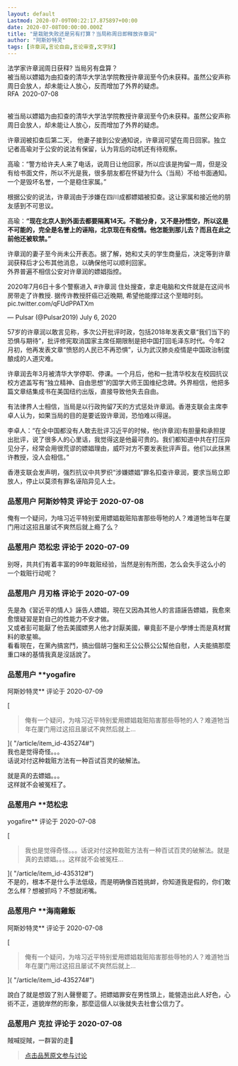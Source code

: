 ```yaml
---
layout: default
Lastmod: 2020-07-09T00:22:17.875897+00:00
date: 2020-07-08T00:00:00.000Z
title: "是栽赃失败还是另有打算？当局称周日即释放许章润"
author: "阿斯妙特灵"
tags: [许章润,言论自由,言论审查,文字狱]
---
```


法学家许章润周日获释? 当局另有盘算？  
被当局以嫖娼为由扣查的清华大学法学院教授许章润至今仍未获释。虽然公安声称周日会放人，却未能让人放心，反而增加了外界的疑虑。  
RFA  2020-07-08  
   
  
被当局以嫖娼为由扣查的清华大学法学院教授许章润至今仍未获释。虽然公安声称周日会放人，却未能让人放心，反而增加了外界的疑虑。  
  
许章润被扣查后第二天， 他妻子接到公安通知说，许章润可望在周日回家。独立记者高瑜对于公安的说法有保留，认为背后的动机还有待观察。  
  
高瑜：“警方给许夫人来了电话，说周日让他回家，所以应该是拘留一周，但是没有给书面文件，所以不光是我，很多朋友都在怀疑为什么（当局）不给书面通知。一个是毁坏名誉，一个是稳住家属。”  
  
根据公安的说法，许章润由于涉嫌在四川成都嫖娼被扣查。这让家属和接近他的朋友感到不可思议。  
  
高瑜：**“现在北京人到外面去都要隔离14天。不能分身，又不是孙悟空，所以这是不可能的，完全是名誉上的诬陷，北京现在有疫情。他怎能到那儿去？而且在此之前他还被软禁。”**  
  
许章润的妻子至今尚未公开表态。据了解，她和丈夫的学生商量后，决定等到许章润获释后才公布其他消息，以确保他可以顺利回家。  
外界普遍不相信公安对许章润的嫖娼指控。  
  
  
2020年7月6日十多个警察进入 #许章润 住处搜查，拿走电脑和文件就是在这间书房带走了许教授. 据传许教授肝癌已近晚期, 希望他能撑过这个至暗时刻。 pic.twitter.com/qFUdPPATXm  
  
— Pulsar (@Pulsar2019) July 6, 2020  
  
57岁的许章润以敢言见称，多次公开批评时政，包括2018年发表文章“我们当下的恐惧与期待”，批评修宪取消国家主席任期限制是把中国打回毛泽东时代。今年2月初，他再发表文章“愤怒的人民已不再恐惧”，认为武汉肺炎疫情是中国政治制度酿成的人道灾难。  
  
许章润去年3月被清华大学停职、停课。一个月后，他和一批清华校友在校园抗议校方遮盖写有“独立精神、自由思想”的国学大师王国维纪念碑。外界相信，他把多篇文章结集成书在美国纽约出版，直接导致他失去自由。  
  
有法律界人士相信，当局是以行政拘留7天的方式惩处许章润。香港支联会主席李卓人认为，如果当局的目的是要诋毁许章润，恐怕难以得逞。  
  
李卓人：“在全中国都没有人敢去批评习近平的时候，他(许章润)有胆量和承担提出批评，说了很多人的心里话，我觉得这是他最可贵的。我们都知道中共在打压异见分子，经常会用很荒谬的嫖娼理由，威吓对方不要发表批评声音。他们以此抹黑许教授，没人会相信。”  
  
香港支联会发声明，强烈抗议中共罗织“涉嫌嫖娼”罪名扣查许章润，要求当局立即放人，停止以莫须有罪名诬陷异见人士。

            
### 品葱用户 **阿斯妙特灵** 评论于 2020-07-08
        
俺有一个疑问，为啥习近平特别爱用嫖娼栽赃陷害那些辱牠的人？难道牠当年在厦门用过这招且屡试不爽然后就上瘾了么？
        


            
### 品葱用户 **范松忠** 评论于 2020-07-09
        
别呀，共共们有着丰富的99年栽赃经验，当然是别有所图，怎么会失手这么小的一个栽赃行动呢？
        


            
### 品葱用户 **月刃格** 评论于 2020-07-09
        
先是為《習近平的情人》誣告人嫖娼，現在又因為其他人的言語誣告嫖娼，我愈來愈懷疑習是對自己的性能力不安才做。  
又或者彭可能厭了他去美國嫖男人他才討厭美國，畢竟彭不是小學博士而是真材實料的歌星嘛。  
看看現在，在黨內搞宮鬥，搞出個胡刁盤和王公公蔡公公幫他自慰，人夫能搞那麼重口味的基情我真是沒話說了。
        


            
### 品葱用户 **yogafire 
阿斯妙特灵** 评论于 2020-07-09
        
[

> 俺有一个疑问，为啥习近平特别爱用嫖娼栽赃陷害那些辱牠的人？难道牠当年在厦门用过这招且屡试不爽然后就上...

]( "/article/item_id-435274#")  
我也是觉得奇怪。。。  
话说对付这种栽赃方法有一种百试百灵的破解法。  
  
  
  
  
  
  
  
  
  
  
就是真的去嫖娼。。。  
这样就不会被冤枉了。
        


            
### 品葱用户 **范松忠 
yogafire** 评论于 2020-07-08
        
[

> 我也是觉得奇怪。。。话说对付这种栽赃方法有一种百试百灵的破解法。就是真的去嫖娼。。。这样就不会被冤枉...

]( "/article/item_id-435312#")  
不是的，根本不是什么手法低级，而是明确像百姓挑衅，你知道我是假的，你们敢怎么样？想被抓吗？不想就闭嘴。
        


            
### 品葱用户 **海南雞飯 
阿斯妙特灵** 评论于 2020-07-08
        
[

> 俺有一个疑问，为啥习近平特别爱用嫖娼栽赃陷害那些辱牠的人？难道牠当年在厦门用过这招且屡试不爽然后就上...

]( "/article/item_id-435274#")  
  
說白了就是想毀了別人聲譽罷了。把嫖娼罪安在男性頭上，能營造出此人好色，心術不正，道貌岸然的形象，那麼這個人以後就失去社會公信力了。
        


            
### 品葱用户 **克拉** 评论于 2020-07-08
        
賊喊捉賊，一群習的走🐶
        






> [点击品葱原文参与讨论](https://pincong.rocks/article/21381)


